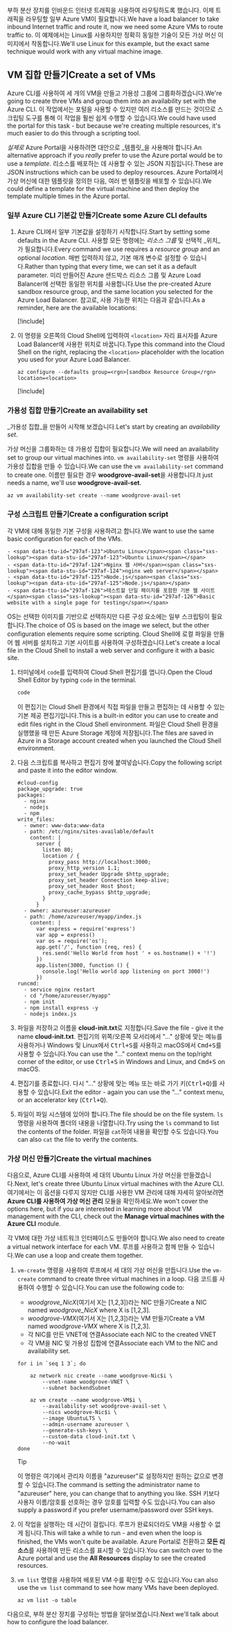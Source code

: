 <span data-ttu-id="297af-101">부하 분산 장치를 인바운드 인터넷 트래픽을 사용하여 라우팅하도록 했습니다. 이제 트래픽을 라우팅할 일부 Azure VM이 필요합니다.</span><span class="sxs-lookup"><span data-stu-id="297af-101">We have a load balancer to take inbound Internet traffic and route it, now we need some Azure VMs to route traffic to.</span></span> <span data-ttu-id="297af-102">이 예제에서는 Linux를 사용하지만 정확히 동일한 기술이 모든 가상 머신 이미지에서 작동합니다.</span><span class="sxs-lookup"><span data-stu-id="297af-102">We'll use Linux for this example, but the exact same technique would work with any virtual machine image.</span></span>

## <a name="create-a-set-of-vms"></a><span data-ttu-id="297af-103">VM 집합 만들기</span><span class="sxs-lookup"><span data-stu-id="297af-103">Create a set of VMs</span></span>

<span data-ttu-id="297af-104">Azure CLI를 사용하여 세 개의 VM을 만들고 가용성 그룹에 그룹화하겠습니다.</span><span class="sxs-lookup"><span data-stu-id="297af-104">We're going to create three VMs and group them into an availability set with the Azure CLI.</span></span> <span data-ttu-id="297af-105">이 작업에서는 포털을 사용할 수 있지만 여러 리소스를 만드는 것이므로 스크립팅 도구를 통해 이 작업을 훨씬 쉽게 수행할 수 있습니다.</span><span class="sxs-lookup"><span data-stu-id="297af-105">We could have used the portal for this task - but because we're creating multiple resources, it's much easier to do this through a scripting tool.</span></span>

<span data-ttu-id="297af-106">_실제로_ Azure Portal을 사용하려면 대안으로 _템플릿_을 사용해야 합니다.</span><span class="sxs-lookup"><span data-stu-id="297af-106">An alternative approach if you _really_ prefer to use the Azure portal would be to use a _template_.</span></span> <span data-ttu-id="297af-107">리소스를 배포하는 데 사용할 수 있는 JSON 지침입니다.</span><span class="sxs-lookup"><span data-stu-id="297af-107">These are JSON instructions which can be used to deploy resources.</span></span> <span data-ttu-id="297af-108">Azure Portal에서 가상 머신에 대한 템플릿을 정의한 다음, 여러 번 템플릿을 배포할 수 있습니다.</span><span class="sxs-lookup"><span data-stu-id="297af-108">We could define a template for the virtual machine and then deploy the template multiple times in the Azure portal.</span></span>

### <a name="create-some-azure-cli-defaults"></a><span data-ttu-id="297af-109">일부 Azure CLI 기본값 만들기</span><span class="sxs-lookup"><span data-stu-id="297af-109">Create some Azure CLI defaults</span></span>

1. <span data-ttu-id="297af-110">Azure CLI에서 일부 기본값을 설정하기 시작합니다.</span><span class="sxs-lookup"><span data-stu-id="297af-110">Start by setting some defaults in the Azure CLI.</span></span> <span data-ttu-id="297af-111">사용할 모든 명령에는 _리소스 그룹_ 및 선택적 _위치_가 필요합니다.</span><span class="sxs-lookup"><span data-stu-id="297af-111">Every command we use requires a _resource group_ and an optional _location_.</span></span> <span data-ttu-id="297af-112">매번 입력하지 않고, 기본 매개 변수로 설정할 수 있습니다.</span><span class="sxs-lookup"><span data-stu-id="297af-112">Rather than typing that every time, we can set it as a default parameter.</span></span> <span data-ttu-id="297af-113">미리 만들어진 Azure 샌드박스 리소스 그룹 및 Azure Load Balancer에 선택한 동일한 위치를 사용합니다.</span><span class="sxs-lookup"><span data-stu-id="297af-113">Use the pre-created Azure sandbox resource group, and the same location you selected for the Azure Load Balancer.</span></span> <span data-ttu-id="297af-114">참고로, 사용 가능한 위치는 다음과 같습니다.</span><span class="sxs-lookup"><span data-stu-id="297af-114">As a reminder, here are the available locations:</span></span>

    [!include[](../../../includes/azure-sandbox-regions-note.md)]

1. <span data-ttu-id="297af-115">이 명령을 오른쪽의 Cloud Shell에 입력하여 `<location>` 자리 표시자를 Azure Load Balancer에 사용한 위치로 바꿉니다.</span><span class="sxs-lookup"><span data-stu-id="297af-115">Type this command into the Cloud Shell on the right, replacing the `<location>` placeholder with the location you used for your Azure Load Balancer.</span></span>

    ```azurecli
    az configure --defaults group=<rgn>[sandbox Resource Group</rgn> location=<location>
    ```

    [!include[](../../../includes/azure-cloudshell-copy-paste-tip.md)]

### <a name="create-an-availability-set"></a><span data-ttu-id="297af-116">가용성 집합 만들기</span><span class="sxs-lookup"><span data-stu-id="297af-116">Create an availability set</span></span>

<span data-ttu-id="297af-117">_가용성 집합_을 만들어 시작해 보겠습니다.</span><span class="sxs-lookup"><span data-stu-id="297af-117">Let's start by creating an _availability set_.</span></span>

<span data-ttu-id="297af-118">가상 머신을 그룹화하는 데 가용성 집합이 필요합니다.</span><span class="sxs-lookup"><span data-stu-id="297af-118">We will need an availability set to group our virtual machines into.</span></span> <span data-ttu-id="297af-119">`vm availability-set` 명령을 사용하여 가용성 집합을 만들 수 있습니다.</span><span class="sxs-lookup"><span data-stu-id="297af-119">We can use the `vm availability-set` command to create one.</span></span> <span data-ttu-id="297af-120">이름만 필요한 경우 **woodgrove-avail-set**을 사용합니다.</span><span class="sxs-lookup"><span data-stu-id="297af-120">It just needs a name, we'll use **woodgrove-avail-set**.</span></span>

```azurecli
az vm availability-set create --name woodgrove-avail-set
```

### <a name="create-a-configuration-script"></a><span data-ttu-id="297af-121">구성 스크립트 만들기</span><span class="sxs-lookup"><span data-stu-id="297af-121">Create a configuration script</span></span>

<span data-ttu-id="297af-122">각 VM에 대해 동일한 기본 구성을 사용하려고 합니다.</span><span class="sxs-lookup"><span data-stu-id="297af-122">We want to use the same basic configuration for each of the VMs.</span></span>

    - <span data-ttu-id="297af-123">Ubuntu Linux</span><span class="sxs-lookup"><span data-stu-id="297af-123">Ubuntu Linux</span></span>
    - <span data-ttu-id="297af-124">Nginx 웹 서버</span><span class="sxs-lookup"><span data-stu-id="297af-124">nginx web server</span></span>
    - <span data-ttu-id="297af-125">Node.js</span><span class="sxs-lookup"><span data-stu-id="297af-125">Node.js</span></span>
    - <span data-ttu-id="297af-126">테스트할 단일 페이지를 포함한 기본 웹 사이트</span><span class="sxs-lookup"><span data-stu-id="297af-126">Basic website with a single page for testing</span></span>

<span data-ttu-id="297af-127">OS는 선택한 이미지를 기반으로 선택하지만 다른 구성 요소에는 일부 스크립팅이 필요합니다.</span><span class="sxs-lookup"><span data-stu-id="297af-127">The choice of OS is based on the image we select, but the other configuration elements require some scripting.</span></span> <span data-ttu-id="297af-128">Cloud Shell에 로컬 파일을 만들어 웹 서버를 설치하고 기본 사이트를 사용하여 구성하겠습니다.</span><span class="sxs-lookup"><span data-stu-id="297af-128">Let's create a local file in the Cloud Shell to install a web server and configure it with a basic site.</span></span>

1. <span data-ttu-id="297af-129">터미널에서 `code`를 입력하여 Cloud Shell 편집기를 엽니다.</span><span class="sxs-lookup"><span data-stu-id="297af-129">Open the Cloud Shell Editor by typing `code` in the terminal.</span></span>

    ```bash
    code
    ```

    <span data-ttu-id="297af-130">이 편집기는 Cloud Shell 환경에서 직접 파일을 만들고 편집하는 데 사용할 수 있는 기본 제공 편집기입니다.</span><span class="sxs-lookup"><span data-stu-id="297af-130">This is a built-in editor you can use to create and edit files right in the Cloud Shell environment.</span></span> <span data-ttu-id="297af-131">파일은 Cloud Shell 환경을 실행했을 때 만든 Azure Storage 계정에 저장됩니다.</span><span class="sxs-lookup"><span data-stu-id="297af-131">The files are saved in Azure in a Storage account created when you launched the Cloud Shell environment.</span></span>

1. <span data-ttu-id="297af-132">다음 스크립트를 복사하고 편집기 창에 붙여넣습니다.</span><span class="sxs-lookup"><span data-stu-id="297af-132">Copy the following script and paste it into the editor window.</span></span>

    ```script
    #cloud-config
    package_upgrade: true
    packages:
      - nginx
      - nodejs
      - npm
    write_files:
      - owner: www-data:www-data
      - path: /etc/nginx/sites-available/default
        content: |
          server {
            listen 80;
            location / {
              proxy_pass http://localhost:3000;
              proxy_http_version 1.1;
              proxy_set_header Upgrade $http_upgrade;
              proxy_set_header Connection keep-alive;
              proxy_set_header Host $host;
              proxy_cache_bypass $http_upgrade;
            }
          }
      - owner: azureuser:azureuser
      - path: /home/azureuser/myapp/index.js
        content: |
          var express = require('express')
          var app = express()
          var os = require('os');
          app.get('/', function (req, res) {
            res.send('Hello World from host ' + os.hostname() + '!')
          })
          app.listen(3000, function () {
            console.log('Hello world app listening on port 3000!')
          })
    runcmd:
      - service nginx restart
      - cd "/home/azureuser/myapp"
      - npm init
      - npm install express -y
      - nodejs index.js
    ```

1. <span data-ttu-id="297af-133">파일을 저장하고 이름을 **cloud-init.txt**로 지정합니다.</span><span class="sxs-lookup"><span data-stu-id="297af-133">Save the file - give it the name **cloud-init.txt**.</span></span> <span data-ttu-id="297af-134">편집기의 위쪽/오른쪽 모서리에서 "..." 상황에 맞는 메뉴를 사용하거나 Windows 및 Linux에서 <kbd>Ctrl+S</kbd>를 사용하고 macOS에서 <kbd>Cmd+S</kbd>를 사용할 수 있습니다.</span><span class="sxs-lookup"><span data-stu-id="297af-134">You can use the "..." context menu on the top/right corner of the editor, or use <kbd>Ctrl+S</kbd> in Windows and Linux, and <kbd>Cmd+S</kbd> on macOS.</span></span>

1. <span data-ttu-id="297af-135">편집기를 종료합니다. 다시 "..." 상황에 맞는 메뉴 또는 바로 가기 키(<kbd>Ctrl+Q</kbd>)를 사용할 수 있습니다.</span><span class="sxs-lookup"><span data-stu-id="297af-135">Exit the editor - again you can use the "..." context menu, or an accelerator key (<kbd>Ctrl+Q</kbd>).</span></span>

1. <span data-ttu-id="297af-136">파일이 파일 시스템에 있어야 합니다.</span><span class="sxs-lookup"><span data-stu-id="297af-136">The file should be on the file system.</span></span> <span data-ttu-id="297af-137">`ls` 명령을 사용하여 폴더의 내용을 나열합니다.</span><span class="sxs-lookup"><span data-stu-id="297af-137">Try using the `ls` command to list the contents of the folder.</span></span> <span data-ttu-id="297af-138">파일을 `cat`하여 내용을 확인할 수도 있습니다.</span><span class="sxs-lookup"><span data-stu-id="297af-138">You can also `cat` the file to verify the contents.</span></span>

### <a name="create-the-virtual-machines"></a><span data-ttu-id="297af-139">가상 머신 만들기</span><span class="sxs-lookup"><span data-stu-id="297af-139">Create the virtual machines</span></span>

<span data-ttu-id="297af-140">다음으로, Azure CLI를 사용하여 세 대의 Ubuntu Linux 가상 머신을 만들겠습니다.</span><span class="sxs-lookup"><span data-stu-id="297af-140">Next, let's create three Ubuntu Linux virtual machines with the Azure CLI.</span></span> <span data-ttu-id="297af-141">여기에서는 이 옵션을 다루지 않지만 CLI를 사용한 VM 관리에 대해 자세히 알아보려면 **Azure CLI를 사용하여 가상 머신 관리** 모듈을 확인하세요.</span><span class="sxs-lookup"><span data-stu-id="297af-141">We won't cover the options here, but if you are interested in learning more about VM management with the CLI, check out the **Manage virtual machines with the Azure CLI** module.</span></span>

<span data-ttu-id="297af-142">각 VM에 대한 가상 네트워크 인터페이스도 만들어야 합니다.</span><span class="sxs-lookup"><span data-stu-id="297af-142">We also need to create a virtual network interface for each VM.</span></span> <span data-ttu-id="297af-143">루프를 사용하고 함께 만들 수 있습니다.</span><span class="sxs-lookup"><span data-stu-id="297af-143">We can use a loop and create them together.</span></span>

1. <span data-ttu-id="297af-144">`vm-create` 명령을 사용하여 루프에서 세 대의 가상 머신을 만듭니다.</span><span class="sxs-lookup"><span data-stu-id="297af-144">Use the `vm-create` command to create three virtual machines in a loop.</span></span> <span data-ttu-id="297af-145">다음 코드를 사용하여 수행할 수 있습니다.</span><span class="sxs-lookup"><span data-stu-id="297af-145">You can use the following code to:</span></span>
    - <span data-ttu-id="297af-146">_woodgrove_NicX_(여기서 X는 [1,2,3])라는 NIC 만들기</span><span class="sxs-lookup"><span data-stu-id="297af-146">Create a NIC named _woodgrove_NicX_ where X is [1,2,3].</span></span>
    - <span data-ttu-id="297af-147">_woodgrove-VMX_(여기서 X는 [1,2,3])라는 VM 만들기</span><span class="sxs-lookup"><span data-stu-id="297af-147">Create a VM named _woodgrove-VMX_ where X is [1,2,3].</span></span>
    - <span data-ttu-id="297af-148">각 NIC를 만든 VNET에 연결</span><span class="sxs-lookup"><span data-stu-id="297af-148">Associate each NIC to the created VNET</span></span>
    - <span data-ttu-id="297af-149">각 VM을 NIC 및 가용성 집합에 연결</span><span class="sxs-lookup"><span data-stu-id="297af-149">Associate each VM to the NIC and availability set.</span></span>

    ```azurecli
    for i in `seq 1 3`; do

        az network nic create --name woodgrove-Nic$i \
            --vnet-name woodgrove-VNET \
            --subnet backendSubnet

        az vm create --name woodgrove-VM$i \
            --availability-set woodgrove-avail-set \
            --nics woodgrove-Nic$i \
            --image UbuntuLTS \
            --admin-username azureuser \
            --generate-ssh-keys \
            --custom-data cloud-init.txt \
            --no-wait
    done
    ```
    > [!TIP]
    > <span data-ttu-id="297af-150">이 명령은 여기에서 관리자 이름을 "azureuser"로 설정하지만 원하는 값으로 변경할 수 있습니다.</span><span class="sxs-lookup"><span data-stu-id="297af-150">The command is setting the administrator name to "azureuser" here, you can change that to anything you like.</span></span> <span data-ttu-id="297af-151">SSH 키보다 사용자 이름/암호를 선호하는 경우 암호를 입력할 수도 있습니다.</span><span class="sxs-lookup"><span data-stu-id="297af-151">You can also supply a password if you prefer username/password over SSH keys.</span></span>

1. <span data-ttu-id="297af-152">이 작업을 실행하는 데 시간이 걸립니다. 루프가 완료되더라도 VM을 사용할 수 없게 됩니다.</span><span class="sxs-lookup"><span data-stu-id="297af-152">This will take a while to run - and even when the loop is finished, the VMs won't quite be available.</span></span> <span data-ttu-id="297af-153">Azure Portal로 전환하고 **모든 리소스**를 사용하여 만든 리소스를 표시할 수 있습니다.</span><span class="sxs-lookup"><span data-stu-id="297af-153">You can switch over to the Azure portal and use the **All Resources** display to see the created resources.</span></span>

1. <span data-ttu-id="297af-154">`vm list` 명령을 사용하여 배포된 VM 수를 확인할 수도 있습니다.</span><span class="sxs-lookup"><span data-stu-id="297af-154">You can also use the `vm list` command to see how many VMs have been deployed.</span></span>

    ```azurecli
    az vm list -o table
    ```

<span data-ttu-id="297af-155">다음으로, 부하 분산 장치를 구성하는 방법을 알아보겠습니다.</span><span class="sxs-lookup"><span data-stu-id="297af-155">Next we'll talk about how to configure the load balancer.</span></span>